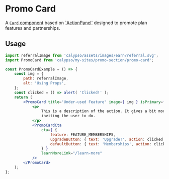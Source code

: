 # Promo Card

A [`Card` component](../../components/card) based on [`ActionPanel'](../../components/action-panel) designed to promote plan features and partnerships.

## Usage

```jsx
import referralImage from 'calypso/assets/images/earn/referral.svg';
import PromoCard from 'calypso/my-sites/promo-section/promo-card';

const PromoCardExample = () => {
	const img = {
		path: referralImage,
		alt: 'Using Props',
	};
	const clicked = () => alert( 'Clicked!' );
	return (
		<PromoCard title="Under-used Feature" image={ img } isPrimary={ false }>
			<p>
				This is a description of the action. It gives a bit more detail and explains what we are
				inviting the user to do.
			</p>
			<PromoCardCta
				cta={ {
					feature: FEATURE_MEMBERSHIPS,
					upgradeButton: { text: 'Upgrade!', action: clicked },
					defaultButton: { text: 'Memberships', action: clicked },
				} }
				learnMoreLink="/learn-more"
			/>
		</PromoCard>
	);
};
```
